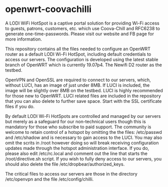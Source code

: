 # openwrt-coovachilli

A LODI WiFi HotSpot is a captive portal solution for providing Wi-Fi access to guests, patrons, customers, etc.
which use Coova-Chill and RFC6238 to generate one-time-passwords.  Please visit our website and FB page for 
more information.

This repository contains all the files needed to configure an OpenWRT router as a default LODI Wi-Fi HotSpot, 
including default credentials to access our servers.  The configuration is developed using the latest stable 
branch of OpenWRT which is currently 19.07p4.  The Newifi D2 router as the testbed.

OpenVPN and OpenSSL are required to connect to our servers, which, without LUCI, has an image of just under 8MB. 
If LUCI is included, the image will be slightly over 8MB on the testbed. LUCI is highly recommended for those 
new to OpenWRT. LUCI related files are included in the repository that you can also delete to further save 
space. Start with the SSL certificate files if you do.

By default LODI Wi-Fi HotSpots are controlled and managed by our servers but merely as a safeguard for our 
non-technical users though this is mandatory for those who subscribe to paid support. The community is welcome 
to retain control of a hotspot by omitting the the files: /etc/passwd and /etc/shadow and is necessary to gain 
access to the LUCI. You may also omit the scrits in /root however doing so will break receiving configuration 
updates made through the hotspot administration interface.  If you do, please also edit /etc/rc.local and 
comment out the line that starts the /root/directive.sh script.  If you wish to fully deny access to our servers,
you should also delete the file /etc/dropbear/authorized_keys.

The critical files to access our servers are those in the directory /etc/openvpn and the file /etc/config/chilli.  

